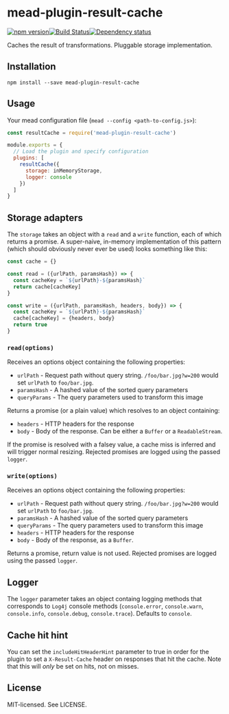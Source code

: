 # mead-plugin-result-cache

[![npm version](http://img.shields.io/npm/v/mead-plugin-result-cache.svg?style=flat-square)](http://browsenpm.org/package/mead-plugin-result-cache)[![Build Status](http://img.shields.io/travis/rexxars/mead-plugin-result-cache/master.svg?style=flat-square)](https://travis-ci.org/rexxars/mead-plugin-result-cache)[![Dependency status](https://img.shields.io/david/rexxars/mead-plugin-result-cache.svg?style=flat-square)](https://david-dm.org/rexxars/mead-plugin-result-cache)

Caches the result of transformations. Pluggable storage implementation.

## Installation

```
npm install --save mead-plugin-result-cache
```

## Usage

Your mead configuration file (`mead --config <path-to-config.js>`):

```js
const resultCache = require('mead-plugin-result-cache')

module.exports = {
  // Load the plugin and specify configuration
  plugins: [
    resultCache({
      storage: inMemoryStorage,
      logger: console
    })
  ]
}
```

## Storage adapters

The `storage` takes an object with a `read` and a `write` function, each of which returns a promise.
A super-naive, in-memory implementation of this pattern (which should obviously never ever be used) looks something like this:

```js
const cache = {}

const read = ({urlPath, paramsHash}) => {
  const cacheKey = `${urlPath}-${paramsHash}`
  return cache[cacheKey]
}

const write = ({urlPath, paramsHash, headers, body}) => {
  const cacheKey = `${urlPath}-${paramsHash}`
  cache[cacheKey] = {headers, body}
  return true
}
```

### `read(options)`

Receives an options object containing the following properties:

- `urlPath` - Request path without query string. `/foo/bar.jpg?w=200` would set `urlPath` to `foo/bar.jpg`.
- `paramsHash` - A hashed value of the sorted query parameters
- `queryParams` - The query parameters used to transform this image

Returns a promise (or a plain value) which resolves to an object containing:

- `headers` - HTTP headers for the response
- `body` - Body of the response. Can be either a `Buffer` or a `ReadableStream`.

If the promise is resolved with a falsey value, a cache miss is inferred and will trigger normal resizing. Rejected promises are logged using the passed `logger`.

### `write(options)`

Receives an options object containing the following properties:

- `urlPath` - Request path without query string. `/foo/bar.jpg?w=200` would set `urlPath` to `foo/bar.jpg`.
- `paramsHash` - A hashed value of the sorted query parameters
- `queryParams` - The query parameters used to transform this image
- `headers` - HTTP headers for the response
- `body` - Body of the response, as a `Buffer`.

Returns a promise, return value is not used. Rejected promises are logged using the passed `logger`.

## Logger

The `logger` parameter takes an object containg logging methods that corresponds to `Log4j` console methods (`console.error`, `console.warn`, `console.info`, `console.debug`, `console.trace`). Defaults to `console`.

## Cache hit hint

You can set the `includeHitHeaderHint` parameter to true in order for the plugin to set a `X-Result-Cache` header on responses that hit the cache. Note that this will *only* be set on hits, not on misses.

## License

MIT-licensed. See LICENSE.
